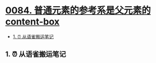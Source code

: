 # [0084. 普通元素的参考系是父元素的 content-box](https://github.com/Tdahuyou/TNotes.html-css-js/tree/main/notes/0084.%20%E6%99%AE%E9%80%9A%E5%85%83%E7%B4%A0%E7%9A%84%E5%8F%82%E8%80%83%E7%B3%BB%E6%98%AF%E7%88%B6%E5%85%83%E7%B4%A0%E7%9A%84%20content-box)

<!-- region:toc -->

- [1. ⏰ 从语雀搬运笔记](#1--从语雀搬运笔记)

<!-- endregion:toc -->

## 1. ⏰ 从语雀搬运笔记

